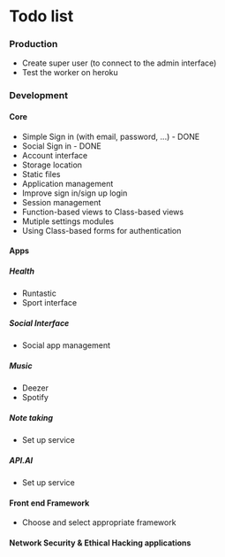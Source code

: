 # Todo list

### Production
* Create super user (to connect to the admin interface)
* Test the worker on heroku

### Development
#### Core
* Simple Sign in (with email, password, ...) - DONE 
* Social Sign in - DONE
* Account interface
* Storage location
* Static files
* Application management
* Improve sign in/sign up login
* Session management
* Function-based views to Class-based views
* Mutiple settings modules
* Using Class-based forms for authentication

#### Apps
##### Health
* Runtastic
* Sport interface

##### Social Interface
* Social app management

##### Music
* Deezer
* Spotify

##### Note taking
* Set up service

##### API.AI
* Set up service

#### Front end Framework
* Choose and select appropriate framework

#### Network Security & Ethical Hacking applications

